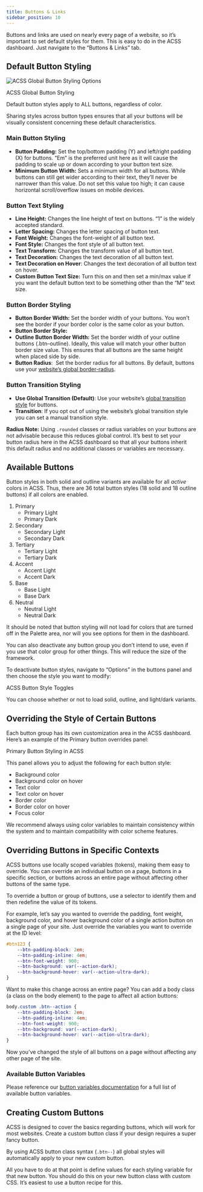 ```yaml
---
title: Buttons & Links
sidebar_position: 10
---
```


Buttons and links are used on nearly every page of a website, so it’s important to set default styles for them. This is easy to do in the ACSS dashboard. Just navigate to the “Buttons & Links” tab.

## Default Button Styling

![ACSS Global Button Styling Options](img/CleanShot-2024-05-29-at-15.42.41@2x-scaled.webp)

ACSS Global Button Styling

Default button styles apply to ALL buttons, regardless of color.

Sharing styles across button types ensures that all your buttons will be visually consistent concerning these default characteristics.

### Main Button Styling

- **Button Padding:** Set the top/bottom padding (Y) and left/right padding (X) for buttons. “Em” is the preferred unit here as it will cause the padding to scale up or down according to your button text size.
- **Minimum Button Width:** Sets a minimum width for all buttons. While buttons can still get wider according to their text, they’ll never be narrower than this value. Do not set this value too high; it can cause horizontal scroll/overflow issues on mobile devices.

### Button Text Styling

- **Line Height:** Changes the line height of text on buttons. “1” is the widely accepted standard.
- **Letter Spacing:** Changes the letter spacing of button text.
- **Font Weight:** Changes the font-weight of all button text.
- **Font Style:** Changes the font style of all button text.
- **Text Transform:** Changes the transform value of all button text.
- **Text Decoration:** Changes the text decoration of all button text.
- **Text Decoration on Hover**: Changes the text decoration of all button text on hover.
- **Custom Button Text Size:** Turn this on and then set a min/max value if you want the default button text to be something other than the “M” text size.

### Button Border Styling

- **Button Border Width:** Set the border width of your buttons. You won’t see the border if your border color is the same color as your button.
- **Button Border Style:**
- **Outline Button Border Width:** Set the border width of your outline buttons (.btn–outline). Ideally, this value will match your other button border size value. This ensures that all buttons are the same height when placed side by side.
- **Button Radius**:  Set the border radius for all buttons. By default, buttons use your [website’s global border-radius](../borders-dividers/global-border-system.md).

### Button Transition Styling

- **Use Global Transition (Default)**: Use your website’s [global transition style](transition.md) for buttons.
- **Transition**: If you opt out of using the website’s global transition style you can set a manual transition style.

**Radius Note:** Using `.rounded` classes or radius variables on your buttons are not advisable because this reduces global control. It’s best to set your button radius here in the ACSS dashboard so that all your buttons inherit this default radius and no additional classes or variables are necessary.

## Available Buttons

Button styles in both solid and outline variants are available for all _active_ colors in ACSS. Thus, there are 36 total button styles (18 solid and 18 outline buttons) if all colors are enabled.

1.  Primary
    - Primary Light
    - Primary Dark
2.  Secondary
    - Secondary Light
    - Secondary Dark
3.  Tertiary
    - Tertiary Light
    - Tertiary Dark
4.  Accent
    - Accent Light
    - Accent Dark
5.  Base
    - Base Light
    - Base Dark
6.  Neutral
    - Neutral Light
    - Neutral Dark

It should be noted that button styling will not load for colors that are turned off in the Palette area, nor will you see options for them in the dashboard.

You can also deactivate any button group you don’t intend to use, even if you use that color group for other things. This will reduce the size of the framework.

To deactivate button styles, navigate to “Options” in the buttons panel and then choose the style you want to modify:

ACSS Button Style Toggles

You can choose whether or not to load solid, outline, and light/dark variants.

## Overriding the Style of Certain Buttons

Each button group has its own customization area in the ACSS dashboard. Here’s an example of the Primary button overrides panel:

Primary Button Styling in ACSS

This panel allows you to adjust the following for each button style:

- Background color
- Background color on hover
- Text color
- Text color on hover
- Border color
- Border color on hover
- Focus color

We recommend always using color variables to maintain consistency within the system and to maintain compatibility with color scheme features.

## Overriding Buttons in Specific Contexts

ACSS buttons use locally scoped variables (tokens), making them easy to override. You can override an individual button on a page, buttons in a specific section, or buttons across an entire page without affecting other buttons of the same type.

To override a button or group of buttons, use a selector to identify them and then redefine the value of its tokens.

For example, let’s say you wanted to override the padding, font weight, background color, and hover background color of a single action button on a single page of your site. Just override the variables you want to override at the ID level:

```CSS
#btn123 {
    --btn-padding-block: 2em;
    --btn-padding-inline: 4em;
    --btn-font-weight: 900;
    --btn-background: var(--action-dark);
    --btn-background-hover: var(--action-ultra-dark);
}
```

Want to make this change across an entire page? You can add a body class (a class on the body element) to the page to affect all action buttons:

```CSS
body.custom .btn--action {
    --btn-padding-block: 2em;
    --btn-padding-inline: 4em;
    --btn-font-weight: 900;
    --btn-background: var(--action-dark);
    --btn-background-hover: var(--action-ultra-dark);
}
```

Now you’ve changed the style of all buttons on a page without affecting any other page of the site.

### Available Button Variables

Please reference our [button variables documentation](button-variables.md) for a full list of available button variables.

## Creating Custom Buttons

ACSS is designed to cover the basics regarding buttons, which will work for most websites. Create a custom button class if your design requires a super fancy button.

By using ACSS button class syntax (`.btn--`) all global styles will automatically apply to your new custom button.

All you have to do at that point is define values for each styling variable for that new button. You should do this on your new button class with custom CSS. It’s easiest to use a button recipe for this.
